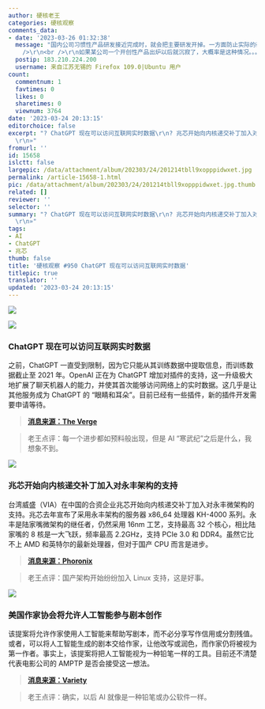 ```yaml
---
author: 硬核老王
categories: 硬核观察
comments_data:
- date: '2023-03-26 01:32:38'
  message: "国内公司习惯性产品研发接近完成时，就会把主要研发开掉。一方面防止实际的研发人员功高盖主导致行政人员失去权利。另一方面节约成本。毕竟单纯维护没多少技术含量，关系户就能顶上。<br
    />\r\n<br />\r\n如果某公司一个开创性产品出炉以后就沉寂了，大概率是这种情况。。。"
  postip: 183.210.224.200
  username: 来自江苏无锡的 Firefox 109.0|Ubuntu 用户
count:
  commentnum: 1
  favtimes: 0
  likes: 0
  sharetimes: 0
  viewnum: 3764
date: '2023-03-24 20:13:15'
editorchoice: false
excerpt: "? ChatGPT 现在可以访问互联网实时数据\r\n? 兆芯开始向内核递交补丁加入对永丰架构的支持\r\n? 美国作家协会将允许人工智能参与剧本创作\r\n»
  \r\n»"
fromurl: ''
id: 15658
islctt: false
largepic: /data/attachment/album/202303/24/201214tbll9xopppidwxet.jpg
permalink: /article-15658-1.html
pic: /data/attachment/album/202303/24/201214tbll9xopppidwxet.jpg.thumb.jpg
related: []
reviewer: ''
selector: ''
summary: "? ChatGPT 现在可以访问互联网实时数据\r\n? 兆芯开始向内核递交补丁加入对永丰架构的支持\r\n? 美国作家协会将允许人工智能参与剧本创作\r\n»
  \r\n»"
tags:
- AI
- ChatGPT
- 兆芯
thumb: false
title: '硬核观察 #950 ChatGPT 现在可以访问互联网实时数据'
titlepic: true
translator: ''
updated: '2023-03-24 20:13:15'
---
```


![](/data/attachment/album/202303/24/201214tbll9xopppidwxet.jpg)


![](/data/attachment/album/202303/24/201223kedliyx44sszdzsi.jpg)


### ChatGPT 现在可以访问互联网实时数据


之前，ChatGPT 一直受到限制，因为它只能从其训练数据中提取信息，而训练数据截止至 2021 年。OpenAI 正在为 ChatGPT 增加对插件的支持，这一升级极大地扩展了聊天机器人的能力，并使其首次能够访问网络上的实时数据。这几乎是让其他服务成为 ChatGPT 的 “眼睛和耳朵”。目前已经有一些插件，新的插件开发需要申请等待。



> 
> **[消息来源：The Verge](https://www.theverge.com/2023/3/23/23653591/openai-chatgpt-plugins-launch-web-browsing-third-party)**
> 
> 
> 



> 
> 老王点评：每一个进步都如预料般出现，但是 AI “寒武纪”之后是什么，我想象不到。
> 
> 
> 


![](/data/attachment/album/202303/24/201234bmtlnnssqus8ewth.jpg)


### 兆芯开始向内核递交补丁加入对永丰架构的支持


台湾威盛（VIA）在中国的合资企业兆芯开始向内核递交补丁加入对永丰微架构的支持。兆芯去年宣布了采用永丰架构的服务器 x86\_64 处理器 KH-4000 系列。永丰是陆家嘴微架构的继任者，仍然采用 16nm 工艺，支持最高 32 个核心，相比陆家嘴的 8 核是一大飞跃，频率最高 2.2GHz，支持 PCIe 3.0 和 DDR4。虽然它比不上 AMD 和英特尔的最新处理器，但对于国产 CPU 而言是进步。



> 
> **[消息来源：Phoronix](https://www.phoronix.com/news/Zhaoxin-Yongfeng-Linux-Start)**
> 
> 
> 



> 
> 老王点评：国产架构开始纷纷加入 Linux 支持，这是好事。
> 
> 
> 


![](/data/attachment/album/202303/24/201248w6umkv6omv6x6u4l.jpg)


### 美国作家协会将允许人工智能参与剧本创作


该提案将允许作家使用人工智能来帮助写剧本，而不必分享写作信用或分割残值。或者，可以将人工智能生成的剧本交给作家，让他改写或润色，而作家仍将被视为第一作者。事实上，该提案将把人工智能视为一种铅笔一样的工具。目前还不清楚代表电影公司的 AMPTP 是否会接受这一想法。



> 
> **[消息来源：Variety](https://variety.com/2023/biz/news/writers-guild-artificial-intelligence-proposal-1235560927/)**
> 
> 
> 



> 
> 老王点评：确实，以后 AI 就像是一种铅笔或办公软件一样。
> 
> 
>